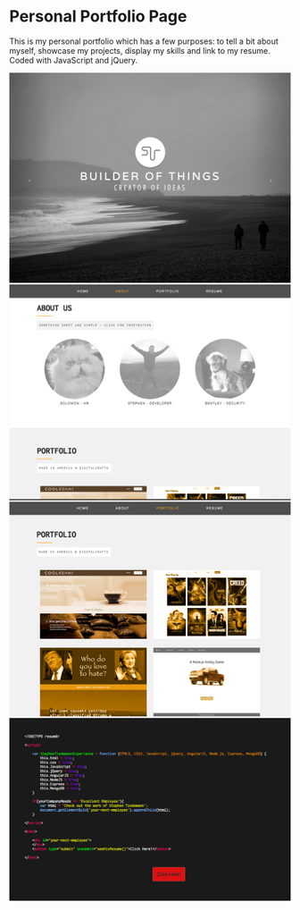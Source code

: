 # Personal Portfolio Page

This is my personal portfolio which has a few purposes: to tell a bit about myself, showcase my projects, display my skills and link to my resume. Coded with JavaScript and jQuery.  

![alt text](screenshots/portfolio1.png "Description goes here")
![alt text](screenshots/portfolio2.png "Description goes here")
![alt text](screenshots/portfolio3.png "Description goes here")
![alt text](screenshots/portfolio4.png "Description goes here")


